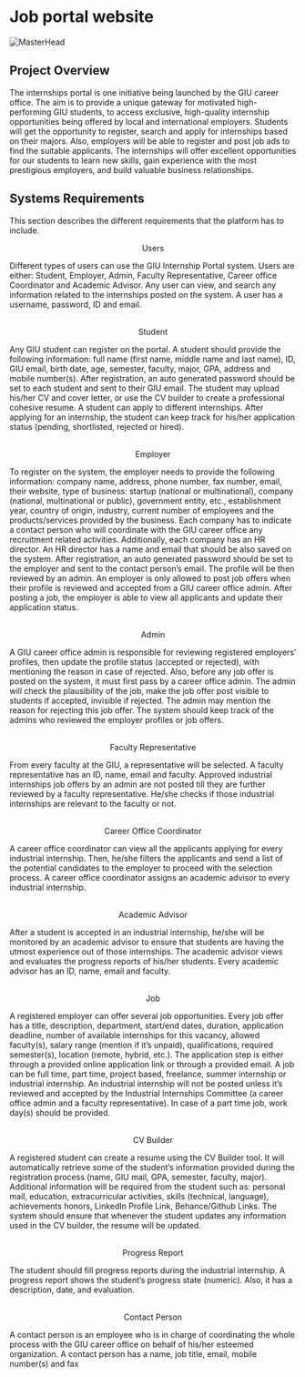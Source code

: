 # Job portal website

![MasterHead](https://firebasestorage.googleapis.com/v0/b/project-manger-56f5b.appspot.com/o/thumbnail%2Feerd_page-0001.jpeg?alt=media&token=b9827dcb-61dc-45ac-812b-aa8bbf4afbca)


## **Project Overview** <br>
The internships portal is one initiative being launched by the GIU career office. The aim is to provide a
unique gateway for motivated high-performing GIU students, to access exclusive, high-quality internship
opportunities being offered by local and international employers. Students will get the opportunity to
register, search and apply for internships based on their majors. Also, employers will be able to register
and post job ads to find the suitable applicants.
The internships will offer excellent opportunities for our students to learn new skills, gain experience with
the most prestigious employers, and build valuable business relationships.<br>

## **Systems Requirements**
This section describes the different requirements that the platform has to include.<br>

<p align="center">
    Users
</p>
Different types of users can use the GIU Internship Portal system. Users are either: Student, Employer,
Admin, Faculty Representative, Career office Coordinator and Academic Advisor. Any user can view, and
search any information related to the internships posted on the system. A user has a username, password,
ID and email.<br>
<br>


<p align="center">
    Student
</p>
Any GIU student can register on the portal. A student should provide the following information: full
name (first name, middle name and last name), ID, GIU email, birth date, age, semester, faculty, major,
GPA, address and mobile number(s). After registration, an auto generated password should be set to each
student and sent to their GIU email. The student may upload his/her CV and cover letter, or use the
CV builder to create a professional cohesive resume. A student can apply to different internships. After
applying for an internship, the student can keep track for his/her application status (pending, shortlisted,
rejected or hired).<br>
<br>

<p align="center">
    Employer
</p>
To register on the system, the employer needs to provide the following information: company name,
address, phone number, fax number, email, their website, type of business: startup (national or multinational), company (national, multinational or public), government entity, etc., establishment year, country
of origin, industry, current number of employees and the products/services provided by the business. Each
company has to indicate a contact person who will coordinate with the GIU career office any recruitment
related activities. Additionally, each company has an HR director. An HR director has a name and email
that should be also saved on the system. After registration, an auto generated password should be set to
the employer and sent to the contact person’s email. The profile will be then reviewed by an admin. An
employer is only allowed to post job offers when their profile is reviewed and accepted from a GIU career
office admin. After posting a job, the employer is able to view all applicants and update their application
status.<br>
<br>

<p align="center">
    Admin
</p>
A GIU career office admin is responsible for reviewing registered employers’ profiles, then update the
profile status (accepted or rejected), with mentioning the reason in case of rejected. Also, before any
job offer is posted on the system, it must first pass by a career office admin. The admin will check the
plausibility of the job, make the job offer post visible to students if accepted, invisible if rejected. The
admin may mention the reason for rejecting this job offer. The system should keep track of the admins
who reviewed the employer profiles or job offers.<br>
<br>

<p align="center">
    Faculty Representative
</p>
From every faculty at the GIU, a representative will be selected. A faculty representative has an ID,
name, email and faculty. Approved industrial internships job offers by an admin are not posted till they
are further reviewed by a faculty representative. He/she checks if those industrial internships are relevant
to the faculty or not.<br>
<br>

<p align="center">
    Career Office Coordinator
</p>
A career office coordinator can view all the applicants applying for every industrial internship. Then,
he/she filters the applicants and send a list of the potential candidates to the employer to proceed
with the selection process. A career office coordinator assigns an academic advisor to every industrial
internship.<br>
<br>

<p align="center">
    Academic Advisor
</p>
After a student is accepted in an industrial internship, he/she will be monitored by an academic advisor
to ensure that students are having the utmost experience out of those internships. The academic advisor
views and evaluates the progress reports of his/her students. Every academic advisor has an ID, name,
email and faculty.<br>
<br>

<p align="center">
    Job
</p>
A registered employer can offer several job opportunities. Every job offer has a title, description, department, start/end dates, duration, application deadline, number of available internships for this vacancy,
allowed faculty(s), salary range (mention if it’s unpaid), qualifications, required semester(s), location (remote, hybrid, etc.). The application step is either through a provided online application link or through
a provided email. A job can be full time, part time, project based, freelance, summer internship or industrial internship. An industrial internship will not be posted unless it’s reviewed and accepted by the
Industrial Internships Committee (a career office admin and a faculty representative). In case of a part
time job, work day(s) should be provided. <br>
<br>


<p align="center">
    CV Builder
</p>
A registered student can create a resume using the CV Builder tool. It will automatically retrieve some
of the student’s information provided during the registration process (name, GIU mail, GPA, semester,
faculty, major). Additional information will be required from the student such as: personal mail, education, extracurricular activities, skills (technical, language), achievements honors, LinkedIn Profile Link,
Behance/Github Links. The system should ensure that whenever the student updates any information
used in the CV builder, the resume will be updated.<br>
<br>

<p align="center">
    Progress Report
</p>
The student should fill progress reports during the industrial internship. A progress report shows the
student’s progress state (numeric). Also, it has a description, date, and evaluation.<br>
<br>

<p align="center">
    Contact Person
</p>

A contact person is an employee who is in charge of coordinating the whole process with the GIU career
office on behalf of his/her esteemed organization. A contact person has a name, job title, email, mobile
number(s) and fax <br>

<br>


